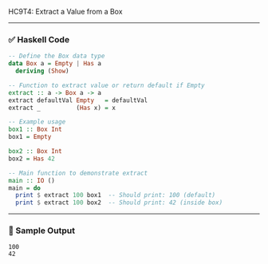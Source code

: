 HC9T4: Extract a Value from a Box

---

### ✅ Haskell Code

```haskell
-- Define the Box data type
data Box a = Empty | Has a
  deriving (Show)

-- Function to extract value or return default if Empty
extract :: a -> Box a -> a
extract defaultVal Empty   = defaultVal
extract _          (Has x) = x

-- Example usage
box1 :: Box Int
box1 = Empty

box2 :: Box Int
box2 = Has 42

-- Main function to demonstrate extract
main :: IO ()
main = do
  print $ extract 100 box1  -- Should print: 100 (default)
  print $ extract 100 box2  -- Should print: 42 (inside box)
```

---

### 🧪 Sample Output

```
100
42
```

